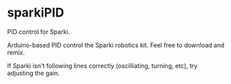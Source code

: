 # sparkiPID
PID control for Sparki.

Arduino-based PID control the Sparki robotics kit. Feel free to download and remix.

If Sparki isn't following lines correctly (oscilliating, turning, etc), try adjusting the gain.
